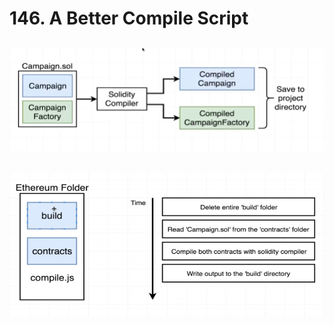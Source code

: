 # 146. A Better Compile Script

![146. A Better Compile Script](../imgs/146.1_A-Better-Compile-Script.png)
---
![146. A Better Compile Script](../imgs/146.2_A-Better-Compile-Script.png)
---